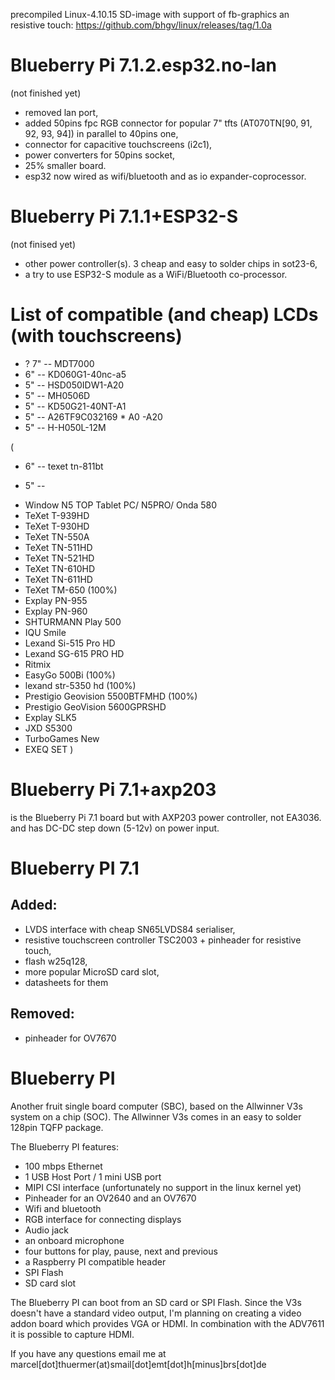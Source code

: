precompiled Linux-4.10.15 SD-image with support of fb-graphics an resistive touch:
https://github.com/bhgv/linux/releases/tag/1.0a

Blueberry Pi 7.1.2.esp32.no-lan
===============================
(not finished yet)
* removed lan port,
* added 50pins fpc RGB connector for popular 7" tfts (AT070TN[90, 91, 92, 93, 94]) in parallel to 40pins one,
* connector for capacitive touchscreens (i2c1),
* power converters for 50pins socket,
* 25% smaller board.
* esp32 now wired as wifi/bluetooth and as io expander-coprocessor.


Blueberry Pi 7.1.1+ESP32-S
==========================
(not finised yet)
* other power controller(s). 3 cheap and easy to solder chips in sot23-6,
* a try to use ESP32-S module as a WiFi/Bluetooth co-processor.


List of compatible (and cheap) LCDs (with touchscreens)
=======================================================
* ? 7" -- MDT7000
* 6" -- KD060G1-40nc-a5
* 5" -- HSD050IDW1-A20
* 5" -- MH0506D
* 5" -- KD50G21-40NT-A1
* 5" -- A26TF9C032169 * A0 -A20
* 5" -- H-H050L-12M

(
* 6" -- texet tn-811bt

* 5" --
- Window N5 TOP Tablet PC/ N5PRO/ Onda 580
- TeXet T-939HD
- TeXet T-930HD
- TeXet TN-550A
- TeXet TN-511HD
- TeXet TN-521HD
- TeXet TN-610HD
- TeXet TN-611HD
- TeXet TM-650 (100%)
- Explay PN-955
- Explay PN-960
- SHTURMANN Play 500
- IQU Smile
- Lexand Si-515 Pro HD
- Lexand SG-615 PRO HD
- Ritmix
- EasyGo 500Bi (100%)
- lexand str-5350 hd (100%)
- Prestigio Geovision 5500BTFMHD (100%)
- Prestigio GeoVision 5600GPRSHD
- Explay SLK5
- JXD S5300
- TurboGames New
- EXEQ SET
)


Blueberry Pi 7.1+axp203
=======================
is the Blueberry Pi 7.1 board but with AXP203 power controller, not EA3036. and has DC-DC step down (5-12v) on power input.


Blueberry PI 7.1
================

Added:
------
* LVDS interface with cheap SN65LVDS84 serialiser,
* resistive touchscreen controller TSC2003 + pinheader for resistive touch,
* flash w25q128,
* more popular MicroSD card slot,
* datasheets for them

Removed:
--------
* pinheader for OV7670


Blueberry PI
============
Another fruit single board computer (SBC), based on the Allwinner V3s system on a chip (SOC).
The Allwinner V3s comes in an easy to solder 128pin TQFP package.

The Blueberry PI features:

- 100 mbps Ethernet
- 1 USB Host Port / 1 mini USB port
- MIPI CSI interface (unfortunately no support in the linux kernel yet)
- Pinheader for an OV2640 and an OV7670
- Wifi and bluetooth
- RGB interface for connecting displays
- Audio jack
- an onboard microphone
- four buttons for play, pause, next and previous
- a Raspberry PI compatible header
- SPI Flash
- SD card slot


The Blueberry PI can boot from an SD card or SPI Flash.
Since the V3s doesn't have a standard video output, I'm planning on creating a video addon board which provides VGA or HDMI. In combination with the ADV7611 it is possible to capture HDMI.

If you have any questions email me at marcel[dot]thuermer(at)smail[dot]emt[dot]h[minus]brs[dot]de
